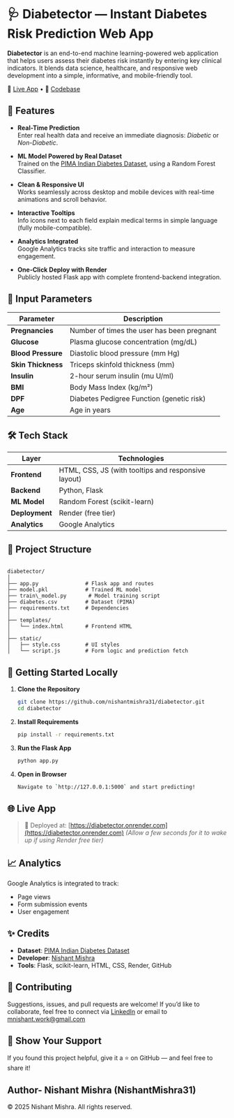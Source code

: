 # 🩺 Diabetector — Instant Diabetes Risk Prediction Web App

**Diabetector** is an end-to-end machine learning-powered web application that helps users assess their diabetes risk instantly by entering key clinical indicators. It blends data science, healthcare, and responsive web development into a simple, informative, and mobile-friendly tool.

🚀 [Live App](https://diabetector.onrender.com) • 🧠 [Codebase](https://github.com/nishantmishra31/diabetector)

## 🧩 Features

- **Real-Time Prediction**  
  Enter real health data and receive an immediate diagnosis: *Diabetic* or *Non-Diabetic*.

- **ML Model Powered by Real Dataset**  
  Trained on the [PIMA Indian Diabetes Dataset](https://www.kaggle.com/datasets/uciml/pima-indians-diabetes-database), using a Random Forest Classifier.

- **Clean & Responsive UI**  
  Works seamlessly across desktop and mobile devices with real-time animations and scroll behavior.

- **Interactive Tooltips**  
  Info icons next to each field explain medical terms in simple language (fully mobile-compatible).

- **Analytics Integrated**  
  Google Analytics tracks site traffic and interaction to measure engagement.

- **One-Click Deploy with Render**  
  Publicly hosted Flask app with complete frontend-backend integration.

## 🧠 Input Parameters

| Parameter         | Description                                  |
|------------------|----------------------------------------------|
| **Pregnancies**   | Number of times the user has been pregnant   |
| **Glucose**       | Plasma glucose concentration (mg/dL)         |
| **Blood Pressure**| Diastolic blood pressure (mm Hg)             |
| **Skin Thickness**| Triceps skinfold thickness (mm)              |
| **Insulin**       | 2-hour serum insulin (mu U/ml)               |
| **BMI**           | Body Mass Index (kg/m²)                      |
| **DPF**           | Diabetes Pedigree Function (genetic risk)    |
| **Age**           | Age in years                                 |

## 🛠️ Tech Stack

| Layer        | Technologies              |
|--------------|---------------------------|
| **Frontend** | HTML, CSS, JS (with tooltips and responsive layout) |
| **Backend**  | Python, Flask             |
| **ML Model** | Random Forest (scikit-learn) |
| **Deployment** | Render (free tier)      |
| **Analytics** | Google Analytics         |

## 📁 Project Structure

```

diabetector/
│
├── app.py               # Flask app and routes
├── model.pkl            # Trained ML model
├── train\_model.py       # Model training script
├── diabetes.csv         # Dataset (PIMA)
├── requirements.txt     # Dependencies
│
├── templates/
│   └── index.html       # Frontend HTML
│
├── static/
│   ├── style.css        # UI styles
│   └── script.js        # Form logic and prediction fetch

```


## 🚀 Getting Started Locally

1. **Clone the Repository**

   ```bash
   git clone https://github.com/nishantmishra31/diabetector.git
   cd diabetector
   ```

2. **Install Requirements**

   ```bash
   pip install -r requirements.txt
   ```

3. **Run the Flask App**

   ```bash
   python app.py
   ```

4. **Open in Browser**
 
   ```bash
   Navigate to `http://127.0.0.1:5000` and start predicting!
   ```
  

## 🌐 Live App

> 🧪 Deployed at: [https://diabetector.onrender.com](https://diabetector.onrender.com)
> *(Allow a few seconds for it to wake up if using Render free tier)*

## 📈 Analytics

Google Analytics is integrated to track:

* Page views
* Form submission events
* User engagement

## ✨ Credits

* **Dataset**: [PIMA Indian Diabetes Dataset](https://www.kaggle.com/datasets/uciml/pima-indians-diabetes-database)
* **Developer**: [Nishant Mishra](https://linkedin.com/in/nishantmishra31)
* **Tools**: Flask, scikit-learn, HTML, CSS, Render, GitHub

## 🤝 Contributing

Suggestions, issues, and pull requests are welcome!
If you’d like to collaborate, feel free to connect via [LinkedIn](https://linkedin.com/in/nishant-mishra-) or email to mnishant.work@gmail.com

## 🌟 Show Your Support

If you found this project helpful, give it a ⭐ on GitHub — and feel free to share it!

## Author- Nishant Mishra (NishantMishra31)

© 2025 Nishant Mishra. All rights reserved.


